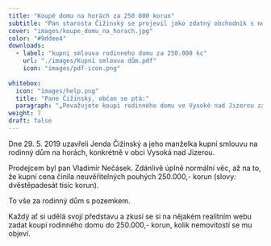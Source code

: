 ```yaml
---
title: "Koupě domu na horách za 250 000 korun"
subtitle: "Pan starosta Čižinský se projevil jako zdatný obchodník s nemovitostmi."
cover: "images/koupe_domu_na_horach.jpg"
color: "#9ddee4"
downloads:
  - label: "kupni smlouva rodinneho domu za 250.000 kc"
    url: "./images/Kupní smlouva dům.pdf"
    icon: "images/pdf-icon.png"
  
whitebox:
  icon: "images/help.png"
  title: "Pane Čižinský, občan se ptá:"
  paragraph: "„Považujete koupi rodinného domu ve Vysoké nad Jizerou za cenu 250.000,- korun za běžnou realitní transakci? Nebo byla podezřele nízká cena odměnou za nějaké služby, které jste jako starosta naší městské části někomu poskytl?"
weight: 7
draft: false
---
```



Dne 29. 5. 2019 uzavřeli Jenda Čižinský a jeho manželka kupní smlouvu na rodinný dům na horách, konkrétně v obci Vysoká nad Jizerou. 

Prodejcem byl pan Vladimír Nečásek. Zdánlivě úplně normální věc, až na to, že kupní cena činila neuvěřitelných pouhých 250.000,- korun (slovy: dvěstěpadesát tisíc korun). 


To vše za rodinný dům s pozemkem. 


Každý ať si udělá svojí představu a zkusí se si na nějakém realitním webu zadat koupi rodinného domu do 250.000,- korun, kolik nemovitostí se mu objeví. 
